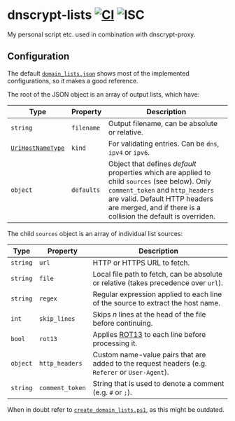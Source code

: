 # dnscrypt-lists [![CI](https://github.com/zeffy/dnscrypt-lists/workflows/CI/badge.svg)](https://github.com/zeffy/dnscrypt-lists/actions) ![ISC](https://img.shields.io/github/license/zeffy/dnscrypt-lists)
My personal script etc. used in combination with dnscrypt-proxy.

## Configuration

The default [`domain_lists.json`](https://github.com/zeffy/dnscrypt-lists/blob/master/domain_lists.json)
shows most of the implemented configurations, so it makes a good reference.

The root of the JSON object is an array of output lists, which have:

| Type | Property | Description |
| ---- | -------- | ----------- |
| `string` | `filename` | Output filename, can be absolute or relative. |
| [`UriHostNameType`] | `kind` | For validating entries. Can be `dns`, `ipv4` or `ipv6`. |
| `object` | `defaults` | Object that defines *default* properties which are applied to child `sources` (see below). Only `comment_token` and `http_headers` are valid. Default HTTP headers are merged, and if there is a collision the default is overriden. |

The child `sources` object is an array of individual list sources:

| Type | Property | Description |
| ---- | -------- | ----------- |
| `string` | `url` | HTTP or HTTPS URL to fetch. |
| `string` | `file` | Local file path to fetch, can be absolute or relative (takes precedence over `url`). |
| `string` | `regex` | Regular expression applied to each line of the source to extract the host name. |
| `int` | `skip_lines` | Skips *n* lines at the head of the file before continuing. |
| `bool` | `rot13` | Applies [ROT13] to each line before processing it. |
| `object` | `http_headers` | Custom name-value pairs that are added to the request headers (e.g. `Referer` or `User-Agent`). |
| `string` | `comment_token` | String that is used to denote a comment (e.g. `#` or `;`). |

When in doubt refer to [`create_domain_lists.ps1`](https://github.com/zeffy/dnscrypt-lists/blob/master/create_domain_lists.ps1), as this might be outdated.

[`UriHostNameType`]: https://docs.microsoft.com/en-us/dotnet/api/system.urihostnametype?view=netframework-4.8
[ROT13]: https://en.wikipedia.org/wiki/ROT13